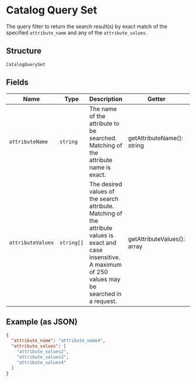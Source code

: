 
# Catalog Query Set

The query filter to return the search result(s) by exact match of the specified `attribute_name` and any of
the `attribute_values`.

## Structure

`CatalogQuerySet`

## Fields

| Name | Type | Description | Getter | Setter |
|  --- | --- | --- | --- | --- |
| `attributeName` | `string` | The name of the attribute to be searched. Matching of the attribute name is exact. | getAttributeName(): string | setAttributeName(string attributeName): void |
| `attributeValues` | `string[]` | The desired values of the search attribute. Matching of the attribute values is exact and case insensitive.<br>A maximum of 250 values may be searched in a request. | getAttributeValues(): array | setAttributeValues(array attributeValues): void |

## Example (as JSON)

```json
{
  "attribute_name": "attribute_name4",
  "attribute_values": [
    "attribute_values2",
    "attribute_values3",
    "attribute_values4"
  ]
}
```

